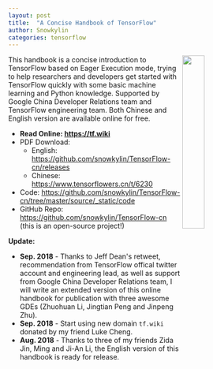 ```yaml
---
layout: post
title:  "A Concise Handbook of TensorFlow"
author: Snowkylin
categories: tensorflow
---
```


<img style="float: right; width: 30%" src="{{site.url}}/assets/publications/tfhandbook.png">

This handbook is a concise introduction to TensorFlow based on Eager Execution mode, trying to help researchers and developers get started with TensorFlow quickly with some basic machine learning and Python knowledge. Supported by Google China Developer Relations team and TensorFlow engineering team. Both Chinese and English version are available online for free.

- **Read Online: <https://tf.wiki>**
- PDF Download: 
    - English: <https://github.com/snowkylin/TensorFlow-cn/releases>
    - Chinese: <https://www.tensorflowers.cn/t/6230>
- Code: <https://github.com/snowkylin/TensorFlow-cn/tree/master/source/_static/code>
- GitHub Repo: <https://github.com/snowkylin/TensorFlow-cn> (this is an open-source project!)

**Update:**

- **Sep. 2018** - Thanks to Jeff Dean's retweet, recommendation from TensorFlow offical twitter account and engineering lead, as well as support from Google China Developer Relations team, I will write an extended version of this online handbook for publication with three awesome GDEs (Zhuohuan Li, Jingtian Peng and Jinpeng Zhu).
- **Sep. 2018** - Start using new domain `tf.wiki` donated by my friend Luke Cheng.
- **Aug. 2018** - Thanks to three of my friends Zida Jin, Ming and Ji-An Li, the English version of this handbook is ready for release. 